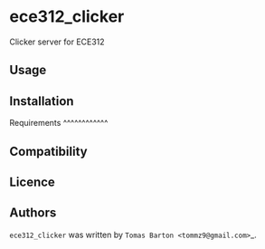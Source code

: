 ece312_clicker
==============

Clicker server for ECE312

Usage
-----

Installation
------------

Requirements
^^^^^^^^^^^^

Compatibility
-------------

Licence
-------

Authors
-------

`ece312_clicker` was written by `Tomas Barton <tommz9@gmail.com>`_.
